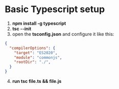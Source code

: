 # Basic Typescript setup

1. **npm install -g typescript**
2. **tsc --init**
3. open the **tsconfig.json** and configure it like this:
```json
{
  "compilerOptions": {
    "target": "ES2020",
    "module": "commonjs",
    "rootDir": "./",  
  }
}
```
4. **run tsc file.ts && file.js**

